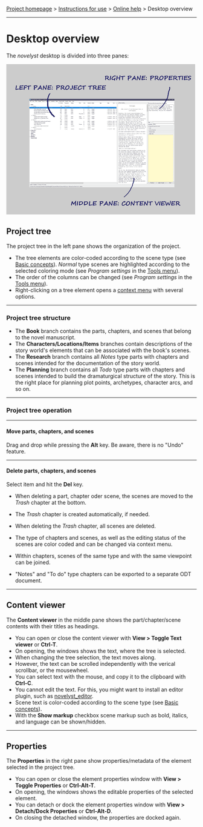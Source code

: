 [Project homepage](../index) > [Instructions for use](../usage) > [Online help](help) > Desktop overview

--- 

# Desktop overview


The *novelyst* desktop is divided into three panes:

![Desktop](../Screenshots/desktop01.png)

## Project tree

The project tree in the left pane shows the organization of the project.

- The tree elements are color-coded according to the scene type (see [Basic concepts](basic_concepts)). *Normal* type scenes are highlighted according to the selected coloring mode (see *Program settings* in the [Tools menu](tools_menu)).
- The order of the columns can be changed (see *Program settings* in the [Tools menu](tools_menu)).
- Right-clicking on a tree element opens a [context menu](tree_context_menu) with several options. 

---

### Project tree structure

- The **Book** branch contains the parts, chapters, and scenes that belong to the novel manuscript.
- The **Characters/Locations/Items** branches contain descriptions of the story world's elements that can be associated with the book's scenes.
- The **Research** branch contains all *Notes* type parts with chapters and scenes intended for the documentation of the story world.
- The **Planning** branch contains all *Todo* type parts with chapters and scenes intended to build the dramaturgical structure of the story. This is the right place for planning plot points, archetypes, character arcs, and so on. 

---

### Project tree operation

---

#### Move parts, chapters, and scenes

Drag and drop while pressing the **Alt** key. Be aware, there is no "Undo" feature. 

---

#### Delete parts, chapters, and scenes

Select item and hit the **Del** key.

- When deleting a part, chapter oder scene, the scenes are moved to the _Trash_ chapter at the bottom. 
- The _Trash_ chapter is created automatically, if needed. 
- When deleting the _Trash_ chapter, all scenes are deleted.

- The type of chapters and scenes, as well as the editing status of the scenes are color coded and can be changed via context menu.
- Within chapters, scenes of the same type and with the same viewpoint can be joined.
- "Notes" and "To do" type chapters can be exported to a separate ODT document. 

---

## Content viewer

The **Content viewer** in the middle pane shows the part/chapter/scene contents with their titles as headings.

- You can open or close the content viewer with **View > Toggle Text viewer** or **Ctrl-T**.
- On opening, the windows shows the text, where the tree is selected.
- When changing the tree selection, the text moves along.
- However, the text can be scrolled independently with the verical scrollbar, or the mousewheel. 
- You can select text with the mouse, and copy it to the clipboard with **Ctrl-C**.
- You cannot edit the text. For this, you might want to install an editor plugin, such as [novelyst_editor](https://peter88213.github.io/novelyst_editor/).
- Scene text is color-coded according to the scene type (see [Basic concepts](basic_concepts)).
- With the **Show markup** checkbox scene markup such as bold, italics, and language can be shown/hidden.

---

## Properties
The **Properties** in the right pane show properties/metadata of the element selected in the project tree. 

- You can open or close the element properties window with **View > Toggle Properties** or **Ctrl-Alt-T**.
- On opening, the windows shows the editable properties of the selected element.
- You can detach or dock the element properties window with **View > Detach/Dock Properties** or **Ctrl-Alt-D**.
- On closing the detached window, the properties are docked again.


